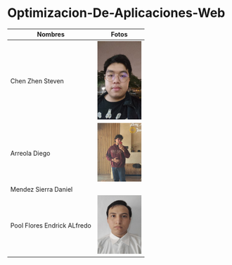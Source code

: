# Optimizacion-De-Aplicaciones-Web

|  Nombres  |  Fotos  |
|-----------|---------|
| Chen Zhen Steven | <img src="./img/steven.jpg" width="100" heigth="100"> |
| Arreola Diego | <img src="./img/diego.jpeg" width="100" heigth="100"> |
| Mendez Sierra Daniel | <img src="" width="100" heigth="100"> |
| Pool Flores Endrick ALfredo | <img src="./img/endrick.jpg" width="100" heigth="100"> |
